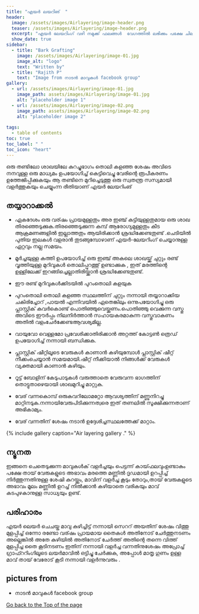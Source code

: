 ```yaml
---
title: "എയർ ലയറിങ്  "
header:
  image: /assets/images/Airlayering/image-header.png
  teaser: /assets/images/Airlayering/image-header.png
  excerpt: "എയർ ലേയറിംഗ് വഴി നമുക്ക് ഫലങ്ങൾ  വേഗത്തിൽ ലഭിക്കും പക്ഷേ ചില ന്യൂനതകൾ ഉണ്ട് ."
  show_date: true
sidebar:
  - title: "Bark Grafting"
    image: /assets/images/Airlayering/image-01.jpg
    image_alt: "logo"
    text: "Written by"
  - title: "Rajith P"
    text: "Image from നാടൻ മാവുകൾ facebook group"
gallery:
  - url: /assets/images/Airlayering/image-01.jpg
    image_path: assets/images/Airlayering/image-01.jpg
    alt: "placeholder image 1"
  - url: /assets/images/Airlayering/image-02.png
    image_path: assets/images/Airlayering/image-02.png
    alt: "placeholder image 2"
 
tags:
  - table of contents
toc: true
toc_label: " "
toc_icon: "heart"
---
```


ഒരു തണ്ടിലോ  ശാഖയിലേ കുറച്ചുഭാഗം തൊലി കളഞ്ഞ ശേഷം അവിടെ നനവുള്ള ഒരു മാധ്യമം ഉപയോഗിച്ച് കെട്ടിവെച്ചു വേരിന്റെ രൂപീകരണം ഉത്തേജിപ്പിക്കുകയും ആ തണ്ടിനെ മുറിച്ചെടുത്തു  ഒരു സ്വതന്ത്ര സസ്യമായി വളർത്തുകയും ചെയ്യുംന്ന രീതിയാണ് എയർ ലേയറിംങ് 


## തയ്യാറാക്കൽ

* ഏകദേശം ഒരു വര്ഷം പ്രായമുള്ളതും അര ഇഞ്ച് കട്ടിയുള്ളതുമായ ഒരു ശാഖ തിരഞ്ഞെടുക്കുക.തിരഞ്ഞെടുക്കുന്ന കമ്പ് ആരോഗ്യമുള്ളതും കീട ആക്രമണങ്ങളിൽ ഇല്ലാത്തതും ആയിരിക്കാൻ ശ്രദ്ധിക്കേണ്ടതുണ്ട് .ചെടിയിൽ പുതിയ ഇലകൾ വളരാൻ തുടങ്ങുമ്പോഴാണ് എയർ-ലേയറിംഗ് ചെയ്യാനുള്ള ഏറ്റവും നല്ല സമയം.

* മൂർച്ചയുള്ള കത്തി ഉപയോഗിച്ച് ഒരു ഇഞ്ച് അകലെ ശാഖയ്ക്ക് ചുറ്റും രണ്ട് വൃത്തിയുള്ള മുറിവുകൾ തൊലിപ്പുറത്തു് ഉണ്ടാക്കുക , ഇത് മരത്തിന്റെ ഉള്ളിലേക്ക് ഇറങ്ങിച്ചെല്ലാതിരിയ്ക്കാൻ ശ്രദ്ധിക്കേണ്ടതുണ്ട്.

* ഈ രണ്ട് മുറിവുകൾക്കിടയിൽ പുറംതൊലി കളയുക

* പുറംതൊലി തൊലി കളഞ്ഞ സ്ഥലത്തിന് ചുറ്റും നന്നായി തയ്യാറാക്കിയ ചകിരിച്ചോറ്‌ ,പായൽ എന്നിവയിൽ ഏതെങ്കിലും ഒന്നുപയോഗിച്ചു ഒരു പ്ലാസ്റ്റിക് കവർകൊണ്ട്  പൊതിഞ്ഞുവെയ്ക്കണം.പൊതിഞ്ഞു വെക്കുന്ന വസ്തു അവിടെ ഈർപ്പം നിലനിർത്താൻ സഹായകരമാകുന്ന വസ്തുവാകണം അതിൽ വളംചേർക്കേണ്ടആവശ്യമില്ല.

* വായുവോ വെള്ളമോ പ്രവേശിക്കാതിരിക്കാൻ  അറ്റത്ത് കോട്ടൺ ത്രെഡ് ഉപയോഗിച്ച് നന്നായി ബന്ധിക്കുക.

* പ്ലാസ്റ്റിക് ഷീറ്റിലൂടെ വേരുകൾ കാണാൻ കഴിയുമ്പോൾ പ്ലാസ്റ്റിക് ഷീറ്റ് നീക്കംചെയ്യാൻ സമയമായി.ഷീറ്റ് നീക്കിയാൽ നിങ്ങൾക്ക് വേരുകൾ വ്യക്തമായി കാണാൻ കഴിയും.

* റൂട്ട് ബോളിന് കേടുപാടുകൾ വരുത്താതെ വേരുവന്ന ഭാഗത്തിന് തൊട്ടുതാഴെയായി ശാഖമുറിച്ചു മാറ്റുക. 

* വേര് വന്നകൊമ്പ് ഒരുകവറിലോമറ്റോ ആവശ്യത്തിന് മണ്ണുനിറച്ചു മാറ്റിനടുക.നന്നായിവേരുപിടിക്കുന്നത്വരെ ഇത് തണലിൽ സൂക്ഷിക്കുന്നതാണ് അഭികാമ്യം.

* വേര് വന്നതിന് ശേഷം നടാൻ ഉദ്ദേശിച്ചസ്ഥലത്തേക്ക്  മാറ്റാം.

{% include gallery caption="Air layering gallery ." %}
## ന്യൂനത 

ഇങ്ങനെ ചെതെടുക്കുന്ന മാവുകൾക് വളർച്ചയും പെട്ടന്ന് കായ്ഫലവുംഉണ്ടാകും പക്ഷേ തായ് വേരുകളുടെ അഭാവം മരത്തെ മണ്ണിൽ ദൃഡമായി ഉറപ്പിച്ച് നിർത്തുന്നതിനുള്ള ശേഷി കുറയ്ക്കും, മാവിന് വളർച്ച കൂടും തോറും,തായ് വേരുകളുടെ അഭാവം മൂലം മണ്ണിൽ ഉറച്ച് നിൽക്കാൻ കഴിയാതെ വരികയും മാവ് കടപുഴകാനുള്ള സാധ്യയും  ഉണ്ട്.

## പരിഹാരം 

എയർ ലെയർ ചെചയ്ത മാവു കുഴിച്ചിട്ട് നന്നായി സെററ് അയതിന് ശേഷം വിത്തു മുളപ്പിച്ച് ഒന്നോ രണ്ടോ വര്ഷം പ്രായമായ തൈകൾ അതിനോട് ചേർത്തുനടണം അല്ലെങ്കിൽ അതേ കുഴിയിൽ അതിനോട് ചേർത്ത്  അതിന്റെ തന്നെ വിത്ത് മുളപ്പിച്ച തൈ കൂടിനടണം ഇതിന് നന്നായി വളർച്ച വന്നതിനുശേഷം അപ്രോച്ച് ഗ്രാഫ്ററിംഗിലൂടെ ലയർമാവിൽ ഒട്ടിച്ചു ചേർക്കുക, അപ്പോൾ മാതൃ ഗുണം ഉള്ള മാവ് തായ് വേരോട് കൂടി നന്നായി വളർന്നുവരും .

## pictures from 

* നാടൻ മാവുകൾ facebook group


<div markdown="0"><a href="#" class="btn btn--success">Go back to the Top of the page </a></div>



